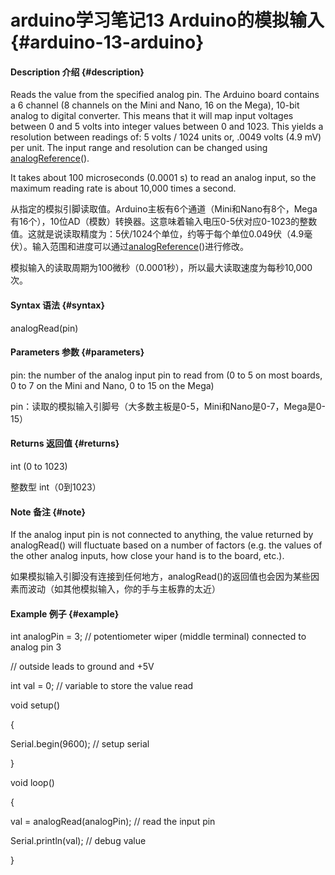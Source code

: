 # arduino学习笔记13 Arduino的模拟输入 {#arduino-13-arduino}

#### Description 介绍 {#description}

Reads the value from the specified analog pin. The Arduino board contains a 6 channel (8 channels on the Mini and Nano, 16 on the Mega), 10-bit analog to digital converter. This means that it will map input voltages between 0 and 5 volts into integer values between 0 and 1023\. This yields a resolution between readings of: 5 volts / 1024 units or, .0049 volts (4.9 mV) per unit. The input range and resolution can be changed using [analogReference](http://arduino.cc/en/Reference/AnalogReference)().

It takes about 100 microseconds (0.0001 s) to read an analog input, so the maximum reading rate is about 10,000 times a second.

从指定的模拟引脚读取值。Arduino主板有6个通道（Mini和Nano有8个，Mega有16个），10位AD（模数）转换器。这意味着输入电压0-5伏对应0-1023的整数值。这就是说读取精度为：5伏/1024个单位，约等于每个单位0.049伏（4.9毫伏）。输入范围和进度可以通过[analogReference](http://arduino.cc/en/Reference/AnalogReference)()进行修改。

模拟输入的读取周期为100微秒（0.0001秒），所以最大读取速度为每秒10,000次。

#### Syntax 语法 {#syntax}

analogRead(pin)

#### Parameters 参数 {#parameters}

pin: the number of the analog input pin to read from (0 to 5 on most boards, 0 to 7 on the Mini and Nano, 0 to 15 on the Mega)

pin：读取的模拟输入引脚号（大多数主板是0-5，Mini和Nano是0-7，Mega是0-15）

#### Returns 返回值 {#returns}

int (0 to 1023)

整数型  int（0到1023）

#### Note 备注 {#note}

If the analog input pin is not connected to anything, the value returned by analogRead() will fluctuate based on a number of factors (e.g. the values of the other analog inputs, how close your hand is to the board, etc.).

如果模拟输入引脚没有连接到任何地方，analogRead()的返回值也会因为某些因素而波动（如其他模拟输入，你的手与主板靠的太近）

#### Example 例子 {#example}

int analogPin = 3; // potentiometer wiper (middle terminal) connected to analog pin 3

// outside leads to ground and +5V

int val = 0; // variable to store the value read

void setup()

{

Serial.begin(9600); // setup serial

}

void loop()

{

val = analogRead(analogPin); // read the input pin

Serial.println(val); // debug value

}